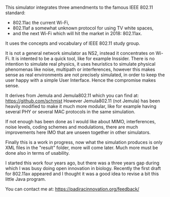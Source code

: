This simulator integrates three amendments to the famous IEEE 802.11 standard:
* 802.11ac the current Wi-Fi,
* 802.11af a somewhat unknown protocol for using TV white spaces,
* and the next Wi-Fi which will hit the market in 2018: 802.11ax. 

It uses the concepts and vocabulary of IEEE 802.11 study group. 

It is not a general network simulator as NS2, instead it concentrates on Wi-Fi. It is intented to be a quick tool, like for example Inssider.
There is no intention to simulate real physics, it uses heuristics to simulate physical phenomenas like noise, multipath or interferences, however this makes sense as real environments are not precisely simulated, in order to keep the user happy with a simple User Interface. Hence the compromise makes sense.

It derives from Jemula and Jemula802.11 which you can find at: https://github.com/schmist
However Jemula802.11 (not Jemula) has been heavily modified to make it much more modular, like for example having several PHY or several MAC protocols in the same simulation. 

If not enough has been done as I would like about MIMO, interferences, noise levels, coding schemes and modulations, there are much improvements here IMO that are unseen together in other simulators. 

Finally this is a work in progress, now what the simulation produces is only XML files in the "result" folder, more will come later.
Much more must be done also in terms of usability.

I started this work four years ago, but there was a three years gap during which I was busy doing open innovation in biology.
Recently the first draft for 802.11ax appeared and I thought it was a good idea to revise a bit this little Java program.

You can contact me at: https://padiracinnovation.org/feedback/


